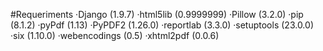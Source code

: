 #Requeriments
·Django (1.9.7)
·html5lib (0.9999999)
·Pillow (3.2.0)
·pip (8.1.2)
·pyPdf (1.13)
·PyPDF2 (1.26.0)
·reportlab (3.3.0)
·setuptools (23.0.0)
·six (1.10.0)
·webencodings (0.5)
·xhtml2pdf (0.0.6)
